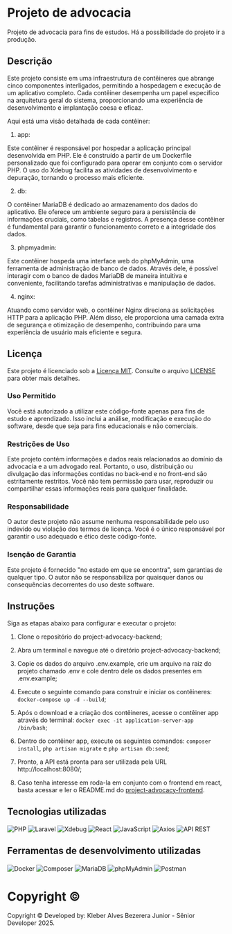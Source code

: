 # Projeto de advocacia
Projeto de advocacia para fins de estudos. Há a possibilidade do projeto ir a produção.

## Descrição
Este projeto consiste em uma infraestrutura de contêineres que abrange cinco componentes interligados, permitindo a hospedagem e execução de um aplicativo completo. Cada contêiner desempenha um papel específico na arquitetura geral do sistema, proporcionando uma experiência de desenvolvimento e implantação coesa e eficaz.

Aqui está uma visão detalhada de cada contêiner:

1. app:

Este contêiner é responsável por hospedar a aplicação principal desenvolvida em PHP. Ele é construído a partir de um Dockerfile personalizado que foi configurado para operar em conjunto com o servidor PHP. O uso do Xdebug facilita as atividades de desenvolvimento e depuração, tornando o processo mais eficiente.

2. db:

O contêiner MariaDB é dedicado ao armazenamento dos dados do aplicativo. Ele oferece um ambiente seguro para a persistência de informações cruciais, como tabelas e registros. A presença desse contêiner é fundamental para garantir o funcionamento correto e a integridade dos dados.

3. phpmyadmin:

Este contêiner hospeda uma interface web do phpMyAdmin, uma ferramenta de administração de banco de dados. Através dele, é possível interagir com o banco de dados MariaDB de maneira intuitiva e conveniente, facilitando tarefas administrativas e manipulação de dados.

4. nginx:

Atuando como servidor web, o contêiner Nginx direciona as solicitações HTTP para a aplicação PHP. Além disso, ele proporciona uma camada extra de segurança e otimização de desempenho, contribuindo para uma experiência de usuário mais eficiente e segura.

## Licença

Este projeto é licenciado sob a [Licença MIT](LICENSE). Consulte o arquivo [LICENSE](LICENSE) para obter mais detalhes.

### Uso Permitido

Você está autorizado a utilizar este código-fonte apenas para fins de estudo e aprendizado. Isso inclui a análise, modificação e execução do software, desde que seja para fins educacionais e não comerciais.

### Restrições de Uso

Este projeto contém informações e dados reais relacionados ao domínio da advocacia e a um advogado real. Portanto, o uso, distribuição ou divulgação das informações contidas no back-end e no front-end são estritamente restritos. Você não tem permissão para usar, reproduzir ou compartilhar essas informações reais para qualquer finalidade.

### Responsabilidade

O autor deste projeto não assume nenhuma responsabilidade pelo uso indevido ou violação dos termos de licença. Você é o único responsável por garantir o uso adequado e ético deste código-fonte.

### Isenção de Garantia

Este projeto é fornecido "no estado em que se encontra", sem garantias de qualquer tipo. O autor não se responsabiliza por quaisquer danos ou consequências decorrentes do uso deste software.

## Instruções

Siga as etapas abaixo para configurar e executar o projeto:

1. Clone o repositório do project-advocacy-backend;

2. Abra um terminal e navegue até o diretório project-advocacy-backend;

3. Copie os dados do arquivo .env.example, crie um arquivo na raiz do projeto chamado .env e cole dentro dele os dados presentes em .env.example;

4. Execute o seguinte comando para construir e iniciar os contêineres:
`docker-compose up -d --build`;

5. Após o download e a criação dos contêineres, acesse o contêiner app através do terminal:
`docker exec -it application-server-app /bin/bash`;

6. Dentro do contêiner app, execute os seguintes comandos:
`composer install`,
`php artisan migrate` e 
`php artisan db:seed`;

7. Pronto, a API está pronta para ser utilizada pela URL http://localhost:8080/;

8. Caso tenha interesse em roda-la em conjunto com o frontend em react, basta acessar e ler o README.md do [project-advocacy-frontend](https://github.com/kleberalv/project-advocacy-frontend/blob/master/README.md).

## Tecnologias utilizadas
<div align="left">
    <img align="center" alt="PHP" src="https://img.shields.io/badge/PHP-777BB4?style=for-the-badge&logo=php&logoColor=white">
    <img align="center" alt="Laravel" src="https://img.shields.io/badge/Laravel-FF2D20?style=for-the-badge&logo=laravel&logoColor=white">
    <img align="center" alt="Xdebug" src="https://img.shields.io/badge/Xdebug-DB1F29?style=for-the-badge&logo=xdebug&logoColor=white">
    <img align="center" alt="React" src="https://img.shields.io/badge/React-61DAFB?style=for-the-badge&logo=react&logoColor=black">
    <img align="center" alt="JavaScript" src="https://img.shields.io/badge/JavaScript-F7DF1E?style=for-the-badge&logo=javascript&logoColor=black">
    <img align="center" alt="Axios" src="https://img.shields.io/badge/Axios-005571?style=for-the-badge&logo=axios&logoColor=white">
    <img align="center" alt="API REST" src="https://img.shields.io/badge/API_REST-009688?style=for-the-badge">
</div>

## Ferramentas de desenvolvimento utilizadas
<div align="left">
    <img align="center" alt="Docker" src="https://img.shields.io/badge/docker-%230db7ed.svg?style=for-the-badge&logo=docker&logoColor=white"> 
    <img align="center" alt="Composer" src="https://img.shields.io/badge/Composer-885630?style=for-the-badge&logo=composer&logoColor=white">
    <img align="center" alt="MariaDB" src="https://img.shields.io/badge/MariaDB-003545?style=for-the-badge&logo=mariadb&logoColor=white">
    <img align="center" alt="phpMyAdmin" src="https://img.shields.io/badge/phpMyAdmin-4479A1?style=for-the-badge&logo=phpmyadmin&logoColor=white">
    <img align="center" alt="Postman" src="https://img.shields.io/badge/Postman-FF6C37?style=for-the-badge&logo=postman&logoColor=white">
</div>

# Copyright ©
Copyright © Developed by: Kleber Alves Bezerera Junior - Sênior Developer 2025.